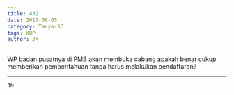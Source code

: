 ```yaml
---
title: 432
date: 2017-06-05
category: Tanya-SC
tags: KUP
author: JM
---
```


WP badan pusatnya di PMB akan membuka cabang apakah benar cukup memberikan pemberitahuan tanpa harus melakukan pendaftaran?

---



`JM`
